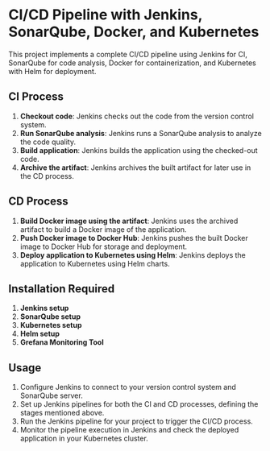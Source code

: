 # CI/CD Pipeline with Jenkins, SonarQube, Docker, and Kubernetes

This project implements a complete CI/CD pipeline using Jenkins for CI, SonarQube for code analysis, Docker for containerization, and Kubernetes with Helm for deployment.

## CI Process

1. **Checkout code**: Jenkins checks out the code from the version control system.
2. **Run SonarQube analysis**: Jenkins runs a SonarQube analysis to analyze the code quality.
3. **Build application**: Jenkins builds the application using the checked-out code.
4. **Archive the artifact**: Jenkins archives the built artifact for later use in the CD process.

## CD Process

1. **Build Docker image using the artifact**: Jenkins uses the archived artifact to build a Docker image of the application.
2. **Push Docker image to Docker Hub**: Jenkins pushes the built Docker image to Docker Hub for storage and deployment.
3. **Deploy application to Kubernetes using Helm**: Jenkins deploys the application to Kubernetes using Helm charts.

## Installation Required

1. **Jenkins setup**
2. **SonarQube setup**
3. **Kubernetes setup**
4. **Helm setup**
5. **Grefana Monitoring Tool**

## Usage

1. Configure Jenkins to connect to your version control system and SonarQube server.
2. Set up Jenkins pipelines for both the CI and CD processes, defining the stages mentioned above.
3. Run the Jenkins pipeline for your project to trigger the CI/CD process.
4. Monitor the pipeline execution in Jenkins and check the deployed application in your Kubernetes cluster.







